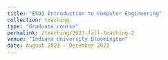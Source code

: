 ```yaml
---
title: "E501 Introduction to Computer Engineering"
collection: teaching
type: "Graduate course"
permalink: /teaching/2023-fall-teaching-2
venue: "Indiana University Bloomington"
date: August 2023 - December 2023 
---
```

